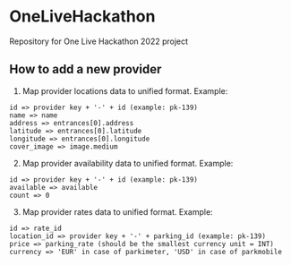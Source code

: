 # OneLiveHackathon
Repository for One Live Hackathon 2022 project

## How to add a new provider

1. Map provider locations data to unified format. Example:

```
id => provider key + '-' + id (example: pk-139)
name => name
address => entrances[0].address
latitude => entrances[0].latitude
longitude => entrances[0].longitude
cover_image => image.medium
```

2. Map provider availability data to unified format. Example:

```
id => provider key + '-' + id (example: pk-139)
available => available
count => 0
```

3. Map provider rates data to unified format. Example:

```
id => rate_id
location_id => provider key + '-' + parking_id (example: pk-139)
price => parking_rate (should be the smallest currency unit = INT)
currency => 'EUR' in case of parkimeter, 'USD' in case of parkmobile
```
